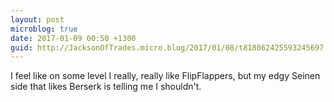 ```yaml
---
layout: post
microblog: true
date: 2017-01-09 00:50 +1300
guid: http://JacksonOfTrades.micro.blog/2017/01/08/t818062425593245697.html
---
```

I feel like on some level I really, really like FlipFlappers, but my edgy Seinen side that likes Berserk is telling me I shouldn't.
